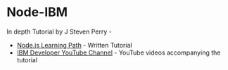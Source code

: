 # Node-IBM
In depth Tutorial by J Steven Perry -
* [Node.js Learning Path](https://developer.ibm.com/articles/learn-node-unit-1-overview-nodejs-learning-path/) - Written Tutorial
* [IBM Developer YouTube Channel](https://www.youtube.com/channel/UCUm6InQvGI9-6vo1teGWINA) - YouTube videos accompanying the tutorial
